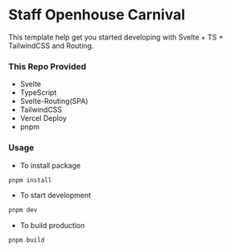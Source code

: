 # Staff Openhouse Carnival
This template help get you started developing with Svelte + TS + TailwindCSS and Routing.

### This Repo Provided

- Svelte
- TypeScript
- Svelte-Routing(SPA)
- TailwindCSS
- Vercel Deploy
- pnpm

### Usage

- To install package

```bash
pnpm install
```

- To start development

```bash
pnpm dev
```

- To build production

```bash
pnpm build
```
